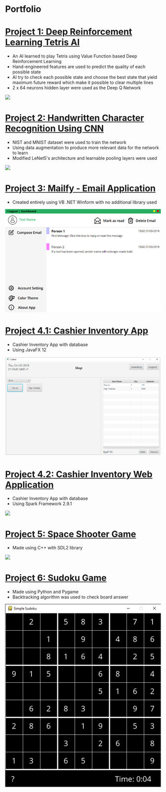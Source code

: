 # Portfolio

# [Project 1: Deep Reinforcement Learning Tetris AI](https://github.com/andreanlay/tetris-ai-deep-reinforcement-learning)
* An AI learned to play Tetris using Value Function based Deep Reinforcement Learning
* Hand-engineered features are used to predict the quality of each possible state
* AI try to check each possible state and choose the best state that yield maximum future reward which make it possible to clear multiple lines
* 2 x 64 neurons hidden layer were used as the Deep Q Network

![](https://github.com/andreanlay/tetris-ai-deep-reinforcement-learning/blob/master/demo/Tetris-DQN-Demo.gif)

# [Project 2: Handwritten Character Recognition Using CNN](https://github.com/andreanlay/handwritten-character-recognition-deep-learning)
* NIST and MNIST dataset were used to train the network
* Using data augmentation to produce more relevant data for the network to learn
* Modified LeNet5's architecture and learnable pooling layers were used  

![](https://github.com/andreanlay/handwritten-character-recognition-deep-learning/blob/master/demo.gif)  

# [Project 3: Mailfy - Email Application](https://github.com/andreanlay/mailfy-email-app)
* Created entirely using VB .NET Winform with no additional library used

![](https://github.com/andreanlay/mailfy-email-app/blob/master/screenshot.PNG)

# [Project 4.1: Cashier Inventory App](https://github.com/andreanlay/cashier-inventory-javafx)
* Cashier Inventory App with database  
* Using JavaFX 12

![](https://github.com/andreanlay/cashier-inventory-javafx/blob/master/screenshot.PNG)

# [Project 4.2: Cashier Inventory Web Application](https://github.com/andreanlay/cashier-inventory-web-spark-java)
* Cashier Inventory App with database
* Using Spark Framework 2.9.1

![](https://github.com/andreanlay/cashier-inventory-web-spark-java/blob/master/screenshots/dashboard.PNG)

# [Project 5: Space Shooter Game](https://github.com/andreanlay/space-shooter-sdl2)
* Made using C++ with SDL2 library

![](https://github.com/andreanlay/space-shooter-sdl2/blob/master/demo.gif)

# [Project 6: Sudoku Game](https://github.com/andreanlay/simple-sudoku-pygame)
* Made using Python and Pygame
* Backtracking algorithm was used to check board answer

![](https://github.com/andreanlay/simple-sudoku-pygame/blob/app/screenshot.png)
